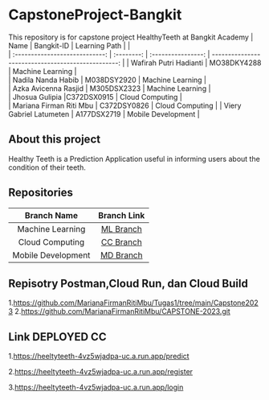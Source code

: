 # CapstoneProject-Bangkit
This repository is for capstone project HealthyTeeth at Bangkit Academy 
|              Name              | Bangkit-ID |   Learning Path    |                                               |        
| :----------------------------: | :--------: | :----------------: | -------------------------------------------------: |
| Wafirah Putri Hadianti | MO38DKY4288  |  Machine Learning  |  
|   Nadila Nanda Habib      | M038DSY2920 |  Machine Learning  |                       
|         Azka Avicenna Rasjid        | M305DSX2323 | Machine Learning |              
|   Jhosua Gulipia |C372DSX0915 | Cloud Computing |   
|      Mariana Firman Riti Mbu     |  C372DSY0826  |  Cloud Computing   | 
|        Viery Gabriel Latumeten         | A177DSX2719 |  Mobile Development   |        

## About this project
Healthy Teeth is a Prediction Application useful in informing users about the condition of their teeth.

## Repositories

|    Branch Name     |                                      Branch Link                                         |
| :----------------: | :--------------------------------------------------------------------------------------: |
| Machine Learning | [ML Branch]() |
|  Cloud Computing   | [CC Branch](https://github.com/azkasena/CapstoneProject-Bangkit/blob/main/api.py)      |
|  Mobile Development | [MD Branch]()       

## Repisotry Postman,Cloud Run, dan Cloud Build
1.https://github.com/MarianaFirmanRitiMbu/Tugas1/tree/main/Capstone2023
2.https://github.com/MarianaFirmanRitiMbu/CAPSTONE-2023.git


## Link DEPLOYED CC

1.https://heeltyteeth-4vz5wjadpa-uc.a.run.app/predict

2.https://heeltyteeth-4vz5wjadpa-uc.a.run.app/register

3.https://heeltyteeth-4vz5wjadpa-uc.a.run.app/login

